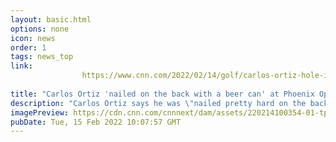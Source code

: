 ```yaml
---
layout: basic.html
options: none
icon: news
order: 1
tags: news_top
link: 
                https://www.cnn.com/2022/02/14/golf/carlos-ortiz-hole-in-one-beer-can-phoenix-open-spt-intl/index.html
            
title: "Carlos Ortiz 'nailed on the back with a beer can' at Phoenix Open"
description: "Carlos Ortiz says he was \"nailed pretty hard on the back with a beer can,\" which had been thrown from the fans in celebration after he hit a hole-in-one at TPC Scottsdale in Arizona during the Phoenix Open. "
imagePreview: https://cdn.cnn.com/cnnnext/dam/assets/220214100354-01-tpc-scottsdale-video-synd-2.jpg
pubDate: Tue, 15 Feb 2022 10:07:57 GMT
---
```

